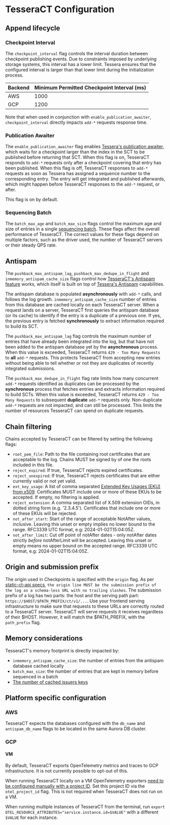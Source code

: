 # TesseraCT Configuration

## Append lifecycle

### Checkpoint Interval

The `checkpoint_interval` flag controls the interval duration between checkpoint
publishing events. Due to constraints imposed by underlying storage systems,
this interval has a lower limit. Tessera ensures that the configured interval
is larger than that lower limit during the initialization process.

| Backend | Minimum Permitted Checkpoint Interval (ms) |
| ------- | ------------------------------------------ |
| AWS     | 1000                                       |
| GCP     | 1200                                       |

Note that when used in conjunction with `enable_publication_awaiter`, `checkpoint_interval`
directly impacts `add-*` requests response time.

### Publication Awaiter

The `enable_publication_awaiter` flag enables [Tessera's publication awaiter](https://github.com/transparency-dev/tessera?tab=readme-ov-file#synchronous-publication),
which waits for a checkpoint larger than the index in the SCT to be published
before returning that SCT. When this flag is on, TesseraCT
responds to `add-*` requests only after a checkpoint covering that entry has been
published. When this flag is off, TesseraCT responses to `add-*` requests as
soon as Tessera has assigned a sequence number to the corresponding entry. The
entry will get integrated and published afterwards, which might happen before
TesseraCT responses to the `add-*` request, or after.

This flag is on by default.

### Sequencing Batch

The `batch_max_age` and `batch_max_size` flags control the maximum age and size
of entries in a single [sequencing batch](https://github.com/transparency-dev/tessera?tab=readme-ov-file#sequencing).
These flags affect the overall performance of TesseraCT. The correct values for
these flags depend on multiple factors, such as the driver used, the number
of TesseraCT servers or their steady QPS rate.

## Antispam

The `pushback_max_antispam_lag`, `pushback_max_dedupe_in_flight` and
`inmemory_antispam_cache_size` flags control how [TesseraCT's Antispam
feature](./architecture.md#antispam) works, which itself is built on top of
[Tessera's Antispam](https://github.com/transparency-dev/tessera?tab=readme-ov-file#antispam)
capabilities.

The antispam database is populated **asynchronously** with `add-*` calls, and follows
the log growth. `inmemory_antispam_cache_size` number of entries from this database
are cached locally on each TesseraCT server. When a request lands on a
server, TesseraCT first queries the antispam database (or its cache) to identify
if the entry is a duplicate of a previous one. If yes, the previous entry is
fetched **synchronously** to extract information required to build its SCT.

The `pushback_max_antispam_lag` flag controls the maximum number of entries that
have already been integrated into the log, but that have not been
added to the antispam database yet by the **asynchronous** process. When this
value is exceeded, TesseraCT returns `429 - Too Many Requests` to **all** `add-*`
requests. This protects TesseraCT from accepting new entries without being able
to tell whether or not they are duplicates of recently integrated submissions.

The `pushback_max_dedupe_in_flight` flag rate limits how many concurrent `add-*`
requests identified as duplicates can be processed by the
**synchronous** process that fetches entries and extracts information required
to build SCTs. When this value is exceeded, TesseraCT returns `429 - Too Many Requests`
to subsequent **duplicate** `add-*` requests only.  Non-duplicate `add-*`
requests are not impacted, and can still be processed.  This limits the number of
resources TesseraCT can spend on duplicate requests.

## Chain filtering

Chains accepted by TesseraCT can be filtered by setting the following flags:

- `root_pem_file`: Path to the file containing root certificates that are
acceptable to the log. Chains MUST be signed by of one the roots included in
this file.
- `reject_expired`: If true, TesseraCT rejects expired certificates.
- `reject_unexpired`: If true, TesseraCT rejects certificates that are either
currently valid or not yet valid.
- `ext_key_usage`: A list of comma separated [Extended Key Usages (EKU) from x509](https://pkg.go.dev/crypto/x509#ExtKeyUsage).
Certificates MUST include one or more of these EKUs to be accepted. If empty, no
filtering is applied.
- `reject_extension`: A comma separated list of X.509 extension OIDs, in dotted
string form (e.g. '2.3.4.5'). Certificates that include one or more of these EKUs
will be rejected.
- `not_after_start`: Start of the range of acceptable NotAfter values,
inclusive. Leaving this unset or empty implies no lower bound to the range.
RFC3339 UTC format, e.g: 2024-01-02T15:04:05Z.
- `not_after_limit`: Cut off point of notAfter dates - only notAfter dates
strictly *before* notAfterLimit will be accepted. Leaving this unset or empty
means no upper bound on the accepted range. RFC3339 UTC format, e.g:
2024-01-02T15:04:05Z.

## Origin and submission prefix

The origin used in Checkpoints is specified with the `origin` flag.  As per
[static-ct-api specs](https://c2sp.org/static-ct-api), `the origin line MUST be
the submission prefix of the log as a schema-less URL with no trailing slashes`.
The submission prefix of a log has two parts: the host and the serving path
part: `https://$HOST/$PATH_PREFIX/ct/v1/...`. Use your frontend serving
infrastructure to make sure that requests to these URLs are correctly routed to a
TesseraCT server. TesseraCT will serve requests it receives regardless of their
$HOST.  However, it will match the $PATH_PREFIX, with the `path_prefix` flag.

## Memory considerations

TesseraCT's memory footprint is directly impacted by:

- `inmemory_antispam_cache_size`: the number of entries from the antispam
database cached locally
- `batch_max_size`: the number of entries that are kept in memory before
sequenced in a batch
- [The number of cached issuers keys](https://github.com/transparency-dev/tesseract/blob/main/storage/storage.go)

## Platform specific configuration

### AWS

TesseraCT expects the databases configured with the `db_name` and
`antispam_db_name` flags to be located in the same Aurora DB cluster.

### GCP

#### VM

By default, TesseraCT exports OpenTelemetry metrics and traces to GCP
infrastructure. It is not currently possible to opt-out of this.

When running TesseraCT locally on a VM OpenTelemetry exporters
[need to be configured manually with a project ID](https://github.com/GoogleCloudPlatform/opentelemetry-operations-go/blob/main/exporter/metric/README.md#authentication).
Set this project ID via the `otel_project_id` flag. This is not required when
TesseraCT does not run on a VM.

When running multiple instances of TesseraCT from the terminal, run
`export OTEL_RESOURCE_ATTRIBUTES="service.instance.id=$VALUE"` with a different
`$VALUE` for each instance.
